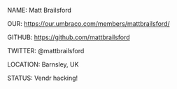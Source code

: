 NAME: Matt Brailsford

OUR: https://our.umbraco.com/members/mattbrailsford/

GITHUB: https://github.com/mattbrailsford

TWITTER: @mattbrailsford

LOCATION: Barnsley, UK

STATUS: Vendr hacking!
